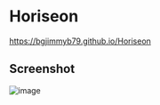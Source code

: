 # Horiseon
https://bgjimmyb79.github.io/Horiseon

## Screenshot 
![image](https://github.com/BgJimmyB79/Horiseon/assets/152930710/f2721404-ddf3-462a-b0da-bc226d6da0d6)
